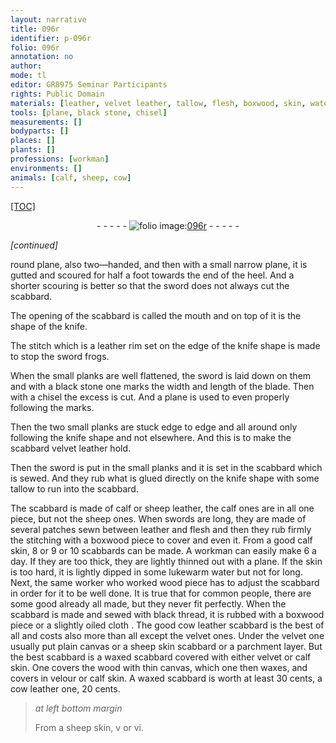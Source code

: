 ```yaml
---
layout: narrative
title: 096r
identifier: p-096r
folio: 096r
annotation: no
author:
mode: tl
editor: GR8975 Seminar Participants
rights: Public Domain
materials: [leather, velvet leather, tallow, flesh, boxwood, skin, water, wood, thread, oiled, velvet, canvas, parchment, velour, waxed]
tools: [plane, black stone, chisel]
measurements: []
bodyparts: []
places: []
plants: []
professions: [workman]
environments: []
animals: [calf, sheep, cow]
---
```


<p><a href="{{ site.baseurl }}/diplomatic/">[TOC]</a></p><div class="folio" align="center">- - - - - <a href="http://gallica.bnf.fr/ark:/12148/btv1b10500001g/f197.image" target="_blank"><img src="https://cu-mkp.github.io/2017-workshop-edition/assets/photo-icon.png" alt="folio image: " style="display:inline-block; margin-bottom:-3px;"/>096r</a> - - - - - </div>   
 
*[continued]*
  
 round <span class="tl">plane</span>, also two—handed, and then with a small narrow <span class="tl">plane</span>, it is gutted and scoured for half a foot towards the end of the heel. And a shorter scouring is better so that the sword does not always cut the scabbard.
 
 The opening of the scabbard is called the mouth and on top of it is the shape of the knife.
 
 The stitch which is a <span class="m">leather</span> rim set on the edge of the knife shape is made to stop the sword frogs.
 
 When the small planks are well flattened, the sword is laid down on them and with a <span class="tl">black stone</span> one marks the width and length of the blade. Then with a <span class="tl">chisel</span> the excess is cut. And a <span class="tl">plane</span> is used to even properly following the marks.
 
 Then the two small planks are stuck edge to edge <span class="add">and all around</span> only following the knife shape and not elsewhere. And this is to make the scabbard <span class="m">velvet leather</span> hold.
 
 Then the sword is put in the small planks and it is set in the scabbard which is sewed. And they rub what is glued directly on the knife shape with some <span class="m">tallow</span> to run into the scabbard.
 
 The scabbard is made of <span class="al">calf</span> or <span class="al">sheep</span> <span class="m">leather</span>, the <span class="al">calf</span> ones are in all one piece, but not the <span class="al">sheep</span> ones. When swords are long, they are made of several patches sewn between <span class="m">leather</span> and <span class="m">flesh</span> and then they rub firmly the stitching with a <span class="m">boxwood</span> piece to cover and even it. From a good <span class="al">calf</span> <span class="m">skin</span>, 8 or 9 or 10 scabbards can be made. A <span class="pro">workman</span> can easily make 6 a day. If they are too thick, they are lightly thinned out with a plane. If the <span class="m">skin</span> is too hard, it is lightly dipped in some lukewarm <span class="m">water</span> but not for long. Next, the same worker who worked <span class="m">wood</span> piece has to adjust the scabbard in order for it to be well done. It is true that for common people, there are some good already all made, but they never fit perfectly. When the scabbard is made and sewed with black <span class="m">thread</span>, it is rubbed with a <span class="m">boxwood</span> piece or a slightly <span class="m">oiled</span> cloth . The good <span class="al">cow</span> <span class="m">leather</span> scabbard is the best of all and costs also more than all except the <span class="m">velvet</span> ones. Under the <span class="m">velvet</span> one usually put plain <span class="m">canvas</span> or a <span class="al">sheep</span> <span class="m">skin</span> scabbard or a <span class="m">parchment</span> layer. But the best scabbard is a waxed scabbard covered with either <span class="m">velvet</span> or <span class="al">calf</span> <span class="m">skin</span>. One covers the wood with thin canvas, which one then waxes, and covers in <span class="m">velour</span> or <span class="al">calf</span> <span class="m">skin</span>. A <span class="m">waxed</span> scabbard is worth at least 30 cents, a <span class="al">cow</span> leather one, 20 cents. 
 
> *at left bottom margin*
> 
> 
>   From a <span class="al">sheep</span> <span class="m">skin</span>, v or vi.
 
